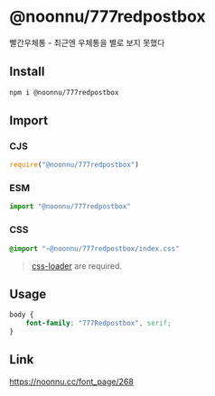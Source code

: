 # @noonnu/777redpostbox
빨간우체통 - 최근엔 우체통을 별로 보지 못했다

## Install
```sh
npm i @noonnu/777redpostbox
```
## Import
### CJS
```js
require("@noonnu/777redpostbox")
```
### ESM
```js
import "@noonnu/777redpostbox"
```
### CSS 
```css
@import "~@noonnu/777redpostbox/index.css"
```
> [css-loader](https://github.com/webpack-contrib/css-loader) are required.

## Usage
```css
body {
    font-family: "777Redpostbox", serif;
}
```

## Link
https://noonnu.cc/font_page/268